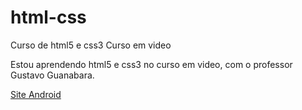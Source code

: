 # html-css
 Curso de html5 e css3 Curso em video

 Estou aprendendo html5 e css3 no curso em video, com o professor Gustavo Guanabara.

<a href="Desafios/d009/android.html">Site Android</a>